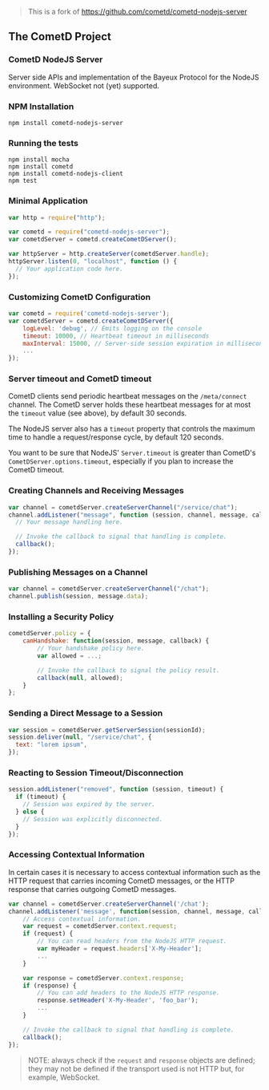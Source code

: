 > This is a fork of https://github.com/cometd/cometd-nodejs-server

## The CometD Project

### CometD NodeJS Server

Server side APIs and implementation of the Bayeux Protocol for the NodeJS environment.
WebSocket not (yet) supported.

### NPM Installation

```
npm install cometd-nodejs-server
```

### Running the tests

```
npm install mocha
npm install cometd
npm install cometd-nodejs-client
npm test
```

### Minimal Application

```javascript
var http = require("http");

var cometd = require("cometd-nodejs-server");
var cometdServer = cometd.createCometDServer();

var httpServer = http.createServer(cometdServer.handle);
httpServer.listen(0, "localhost", function () {
  // Your application code here.
});
```

### Customizing CometD Configuration

```javascript
var cometd = require('cometd-nodejs-server');
var cometdServer = cometd.createCometDServer({
    logLevel: 'debug', // Emits logging on the console
    timeout: 10000, // Heartbeat timeout in milliseconds
    maxInterval: 15000, // Server-side session expiration in milliseconds
    ...
});

```

### Server timeout and CometD timeout

CometD clients send periodic heartbeat messages on the `/meta/connect` channel.
The CometD server holds these heartbeat messages for at most the `timeout` value
(see above), by default 30 seconds.

The NodeJS server also has a `timeout` property that controls the maximum time
to handle a request/response cycle, by default 120 seconds.

You want to be sure that NodeJS' `Server.timeout` is greater than CometD's
`CometDServer.options.timeout`, especially if you plan to increase the CometD
timeout.

### Creating Channels and Receiving Messages

```javascript
var channel = cometdServer.createServerChannel("/service/chat");
channel.addListener("message", function (session, channel, message, callback) {
  // Your message handling here.

  // Invoke the callback to signal that handling is complete.
  callback();
});
```

### Publishing Messages on a Channel

```javascript
var channel = cometdServer.createServerChannel("/chat");
channel.publish(session, message.data);
```

### Installing a Security Policy

```javascript
cometdServer.policy = {
    canHandshake: function(session, message, callback) {
        // Your handshake policy here.
        var allowed = ...;

        // Invoke the callback to signal the policy result.
        callback(null, allowed);
    }
};
```

### Sending a Direct Message to a Session

```javascript
var session = cometdServer.getServerSession(sessionId);
session.deliver(null, "/service/chat", {
  text: "lorem ipsum",
});
```

### Reacting to Session Timeout/Disconnection

```javascript
session.addListener("removed", function (session, timeout) {
  if (timeout) {
    // Session was expired by the server.
  } else {
    // Session was explicitly disconnected.
  }
});
```

### Accessing Contextual Information

In certain cases it is necessary to access contextual information
such as the HTTP request that carries incoming CometD messages, or
the HTTP response that carries outgoing CometD messages.

```javascript
var channel = cometdServer.createServerChannel('/chat');
channel.addListener('message', function(session, channel, message, callback) {
    // Access contextual information.
    var request = cometdServer.context.request;
    if (request) {
        // You can read headers from the NodeJS HTTP request.
        var myHeader = request.headers['X-My-Header'];
        ...
    }

    var response = cometdServer.context.response;
    if (response) {
        // You can add headers to the NodeJS HTTP response.
        response.setHeader('X-My-Header', 'foo_bar');
        ...
    }

    // Invoke the callback to signal that handling is complete.
    callback();
});
```

> NOTE: always check if the `request` and `response` objects are defined;
> they may not be defined if the transport used is not HTTP but, for example,
> WebSocket.
